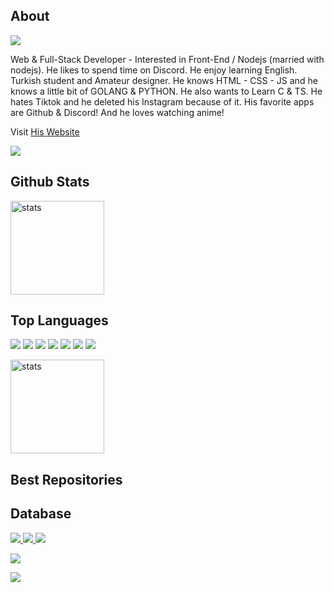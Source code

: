## About

<a href="https://falsisdev.ga"><img src="https://lanyard-profile-readme.vercel.app/api/867386516015415296"></a>

Web & Full-Stack Developer - Interested in Front-End / Nodejs (married with nodejs). He likes to spend time on Discord. 
He enjoy learning English. Turkish student and Amateur designer.
He knows HTML - CSS - JS and he knows a little bit of GOLANG & PYTHON. He also wants to Learn C & TS. 
He hates Tiktok and he deleted his Instagram because of it. His favorite apps are Github & Discord! And he loves watching anime!

Visit [His Website]()

<a href="https://github.com/Wasp2021"><img src="https://img.shields.io/github/followers/Wasp2021?style=for-the-badge"></a>

## Github Stats
<a href="https://github.com/Wasp2021"><img src="https://github-readme-stats.vercel.app/api?username=Wasp2021&show_icons=true&theme=react" width="%100" height="150px" alt="stats"/></a>

## Top Languages
<a href="https://www.javascript.com/"><img src="https://img.shields.io/badge/JavaScript-323330?style=for-the-badge&logo=javascript&logoColor=F7DF1E"></a> <a href="https://nodejs.org/en/"><img src="https://img.shields.io/badge/Node.js-323330?style=for-the-badge&logo=node.js&logoColor=green"></a> <a href="https://html.com/"><img src="https://img.shields.io/badge/HTML-323330?style=for-the-badge&logo=html5&logoColor=orange"></a> <a href="https://css-tricks.com/"><img src="https://img.shields.io/badge/CSS-323330?style=for-the-badge&logo=css3&logoColor=blue"></a> <a href="https://golang.org/"><img src="https://img.shields.io/badge/GO-323330?style=for-the-badge&logo=go&logoColor=cyan"></a> <a href="https://www.python.org/"><img src="https://img.shields.io/badge/Python-323330?style=for-the-badge&logo=python&logoColor=F7DF1E"></a> <a href="https://reactjs.org/"><img src="https://img.shields.io/badge/React-323330?style=for-the-badge&logo=react&logoColor=61DAFB"></a>

<a href="#top"><img src="https://github-readme-stats.vercel.app/api/top-langs/?username=Wasp2021&theme=react&layout=compact" width="%100" height="150px" alt="stats"/></a>

## Best Repositories

## Database

<a href="https://github.com/wasp2021/waspdb"><img src="https://img.shields.io/github/v/release/wasp2021v/waspdb?style=for-the-badge"> <img src="https://img.shields.io/github/stars/wasp2021/waspdb?style=for-the-badge"> <img src="https://img.shields.io/github/forks/Wasp2021/waspdb?style=for-the-badge">

<img src="https://github-readme-stats.vercel.app/api/pin/?username=wasp2021&repo=falsisdb&cache_seconds=86400&theme=react"></a>

<img src="https://img.shields.io/github/license/wasp2021/waspdb?style=for-the-badge"></a>

